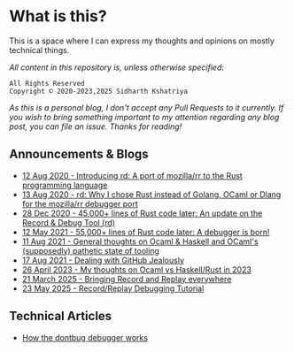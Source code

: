 # What is this?

This is a space where I can express my thoughts and opinions on mostly technical things.

_All content in this repository is, unless otherwise specified_:
```
All Rights Reserved
Copyright © 2020-2023,2025 Sidharth Kshatriya
```

_As this is a personal blog, I don't accept any Pull Requests to it currently. If you wish to bring something important to my attention regarding any blog post, you can file an issue. Thanks for reading!_

## Announcements & Blogs

- [12 Aug 2020 - Introducing rd: A port of mozilla/rr to the Rust programming language](001-rd-intro.md)
- [13 Aug 2020 - rd: Why I chose Rust instead of Golang, OCaml or Dlang for the mozilla/rr debugger port](002-why-rust.md)
- [28 Dec 2020 - 45,000+ lines of Rust code later: An update on the Record & Debug Tool (rd)](003-Rd-makes-significant-advances.md)
- [12 May 2021 - 55,000+ lines of Rust code later: A debugger is born!](004-A-debugger-is-born.md)
- [11 Aug 2021 - General thoughts on Ocaml & Haskell and OCaml's (supposedly) pathetic state of tooling](005-On-the-lack-of-integrated-tooling-OCaml.md)
- [17 Aug 2021 - Dealing with GitHub Jealously](006-Dealing-with-GitHub-Jealously.md)
- [26 April 2023 - My thoughts on Ocaml vs Haskell/Rust in 2023](007-My-Thoughts-on-OCaml-vs-Haskell-Rust-2023.md)
- [21 March 2025 - Bringing Record and Replay everywhere](008-rr-everywhere.md)
- [23 May 2025 - Record/Replay Debugging Tutorial](009-rr-on-aarch64.md)

## Technical Articles
- [How the dontbug debugger works](https://github.com/sidkshatriya/dontbug/wiki/How-the-Dontbug-Debugger-works)
